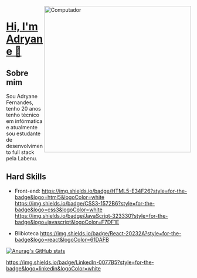 <img src="https://image.freepik.com/vetores-gratis/linguagens-de-programacao-css-e-html-programacao-de-computadores-codificacao-ti-personagem-de-desenho-animado-de-programador-feminino-software-desenvolvimento-de-sites-ilustracao-em-vetor-conceito-metafora-isolado_335657-2740.jpg" min-width="400px" max-width="400px" width="400px" align="right" alt="Computador">

# <a href="https://www.linkedin.com/in/adryane-fernandes-146ba01bb/"> Hi, I'm Adryane 👋 </a>

## Sobre mim
   Sou Adryane Fernandes, tenho 20 anos tenho técnico em infórmatica e atualmente sou estudante de desenvolvimento full stack pela Labenu.

## Hard Skills
   - Front-end: 
    https://img.shields.io/badge/HTML5-E34F26?style=for-the-badge&logo=html5&logoColor=white
    https://img.shields.io/badge/CSS3-1572B6?style=for-the-badge&logo=css3&logoColor=white
    https://img.shields.io/badge/JavaScript-323330?style=for-the-badge&logo=javascript&logoColor=F7DF1E

   - Blibioteca
    https://img.shields.io/badge/React-20232A?style=for-the-badge&logo=react&logoColor=61DAFB

[![Anurag's GitHub stats](https://github-readme-stats.vercel.app/api?username=adryanefernandes&show_icons=true&theme=tokyonight)](https://github.com/anuraghazra/github-readme-stats)


https://img.shields.io/badge/LinkedIn-0077B5?style=for-the-badge&logo=linkedin&logoColor=white
